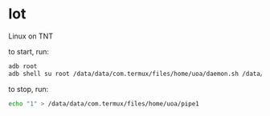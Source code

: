 # lot
Linux on TNT

to start, run:

```bash
adb root
adb shell su root /data/data/com.termux/files/home/uoa/daemon.sh /data/data/com.termux/files/home/debian/debian2/
```

to stop, run:

```bash
echo "1" > /data/data/com.termux/files/home/uoa/pipe1
```
